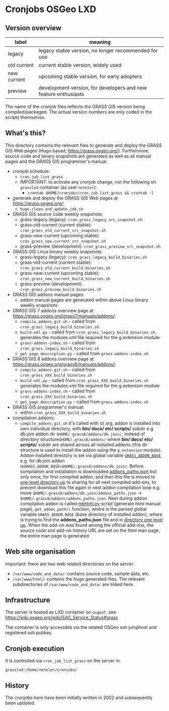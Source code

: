 # Cronjobs OSGeo LXD

## Version overview

| **label**   | **meaning**                                                     |
| ----------- | --------------------------------------------------------------- |
| legacy      | legacy stable version, no longer recommended for use            |
| old current | current stable version, widely used                             |
| new current | upcoming stable version, for early adopters                     |
| preview     | development version, for developers and new feature enthusiasts |

The name of the cronjob files reflects the GRASS GIS version being compiled/packaged.
The actual version numbers are only coded in the scripts themselves.

## What's this?

This directory contains the relevant files to generate and deploy the GRASS GIS
Web pages (Hugo based, <https://grass.osgeo.org/>). Furthermore, source code and
binary snapshots are generated as well as all manual pages and the GRASS GIS
programmer's manual.

* cronjob schedule:
  * `cron_job_list_grass`
  * IMPORTANT: to activate any cronjob change, run the following on `grasslxd`
    container (as user `neteler`):
    * `crontab $HOME/cronjobs/cron_job_list_grass && crontab -l`
* generate and deploy the GRASS GIS Web pages at <https://grass.osgeo.org/>:
  * `hugo_clean_and_update_job.sh`
* GRASS GIS source code weekly snapshots:
  * grass-legacy (legacy): `cron_grass_legacy_src_snapshot.sh`
  * grass-old-current (current stable): `cron_grass_old_current_src_snapshot.sh`
  * grass-new-current (upcoming stable): `cron_grass_new_current_src_snapshot.sh`
  * grass-preview (development): `cron_grass_preview_src_snapshot.sh`
* GRASS GIS Linux binary weekly snapshots:
  * grass-legacy (legacy): `cron_grass_legacy_build_binaries.sh`
  * grass-old-current (current stable): `cron_grass_old_current_build_binaries.sh`
  * grass-new-current (upcoming stable): `cron_grass_new_current_build_binaries.sh`
  * grass-preview (development): `cron_grass_preview_build_binaries.sh`
* GRASS GIS addons manual pages:
  * addon manual pages are generated within above Linux binary weekly snapshots
* GRASS GIS 7 addons overview page at <https://grass.osgeo.org/grass7/manuals/addons/>:
  * `compile_addons_git.sh` - called from `cron_grass_legacy_build_binaries.sh`
  * `build-xml.py` - called from `cron_grass_legacy_build_binaries.sh`,
    generates the modules.xml file required for the g.extension module
  * `grass-addons-index.sh` - called from `cron_grass_legacy_build_binaries.sh`
  * `get_page_description.py` - called from `grass-addons-index.sh`
* GRASS GIS 8 addons overview page at <https://grass.osgeo.org/grass8/manuals/addons/>:
  * `compile_addons_git.sh` - called from `cron_grass_XXX_build_binaries.sh`
  * `build-xml.py` - called from `cron_grass_XXX_build_binaries.sh`
    generates the modules.xml file required for the g.extension module
  * `grass-addons-index.sh` - called from `cron_grass_XXX_build_binaries.sh`
  * `get_page_description.py` - called from `grass-addons-index.sh`
* GRASS GIS programmer's manual:
  * within `cron_grass_XXX_build_binaries.sh`
* compilation addons:
  * `compile_addons_git.sh` it's called with `$5` arg, addon is
installed into own individual directory, with **bin/ docs/ etc/ scripts/**
subdir e.g. db.join addon dir `$HOME/.grass8/addons/db.join/`, instead of
directory structure`$HOME/.grass8/addons/` where **bin/ docs/ etc/ scripts/**
subdir are shared across all installed addons (this dir structure is used
to install the addon using the `g.extension` module). Addon installed directory
is set via global variable [`GRASS_ADDON_BASE`](https://github.com/OSGeo/grass-addons/pull/656/commits/8c08184415ec32fe409bf09b2599b0506d7650ab#diff-f0fc8363c0e166fdbe9eecb74a9e261498ec0bbf15500e56b1bb1b5ba7afb900L119),
e.g. for db.join addon is`GRASS_ADDON_BASE=$HOME/.grass8/addons/db.join/`.
Before compilation and installation is downloaded [addons_paths.json](https://github.com/OSGeo/grass-addons/pull/656/commits/8c08184415ec32fe409bf09b2599b0506d7650ab#diff-f0fc8363c0e166fdbe9eecb74a9e261498ec0bbf15500e56b1bb1b5ba7afb900R128)
but only once, for first compiled addon, and then this file is moved to
[one level directory up](https://github.com/OSGeo/grass-addons/pull/656/commits/8c08184415ec32fe409bf09b2599b0506d7650ab#diff-f0fc8363c0e166fdbe9eecb74a9e261498ec0bbf15500e56b1bb1b5ba7afb900R133)
to sharing for all next compiled add-ons, to prevent download this file
again in next addon compilation loop e.g. move
`$HOME/.grass8/addons/db.join/addons_paths.json` -> `$HOME/.grass8/addons/addons_paths.json`.
Next during addon compilation addon is called
[mkhtml.py](https://github.com/OSGeo/grass/blob/main/utils/mkhtml.py)
script (generate html manual page), `get_addon_path()` function, where is
the parsed global variable `GRASS_ADDON_BASE` (base directory of installed
addon), where is trying to find the **addons_paths.json** file and in
[directory one level up](https://github.com/OSGeo/grass/pull/2054/commits/5a374101a825c451675d18b0d59e6ac99ee6cb02#diff-3e1684c5c5d40b273b6488a9b5a5558f556d2bcf2973ba5106b6125e01aa6959R314).
When the add-on was found among the official add-ons, the source code
and add-on history URL are set on the html man page, the entire man
page is generated.

## Web site organisation

Important: there are two web related directories on the server:

* `/var/www/code_and_data/`: contains source code, sample data, etc.
* `/var/www/html/`: contains the hugo generated files. The relevant
  subdirectories of `/var/www/code_and_data/` are linked here.

## Infrastructure

The server is hosted as LXD container on `osgeo7`, see:
<https://wiki.osgeo.org/wiki/SAC_Service_Status#grass>

The container is only accessible via the related OSGeo ssh jumphost and
registered ssh pubkey.

## Cronjob execution

It is controlled via `cron_job_list_grass` on the server in:

```text
grasslxd:/home/neteler/cronjobs/
```

## History

The cronjobs here have been initially written in 2002 and subsequently been updated.
